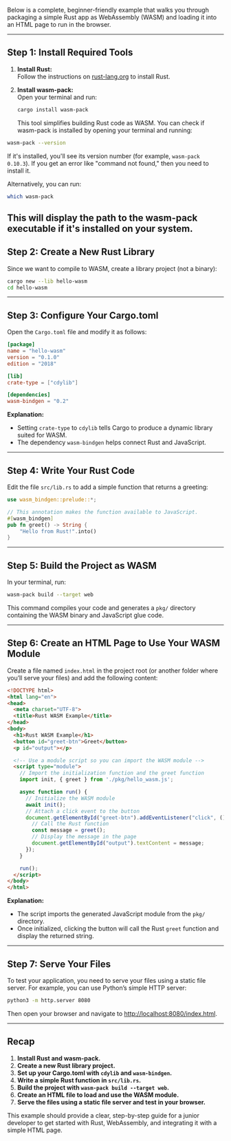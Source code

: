 Below is a complete, beginner-friendly example that walks you through packaging a simple Rust app as WebAssembly (WASM) and loading it into an HTML page to run in the browser.

---

## Step 1: Install Required Tools

1. **Install Rust:**  
   Follow the instructions on [rust-lang.org](https://www.rust-lang.org/tools/install) to install Rust.

2. **Install wasm-pack:**  
   Open your terminal and run:  
   ```bash
   cargo install wasm-pack
   ```
   This tool simplifies building Rust code as WASM.
You can check if wasm-pack is installed by opening your terminal and running:

```bash
wasm-pack --version
```

If it's installed, you'll see its version number (for example, `wasm-pack 0.10.3`). If you get an error like "command not found," then you need to install it. 

Alternatively, you can run:

```bash
which wasm-pack
```

This will display the path to the wasm-pack executable if it's installed on your system.
---

## Step 2: Create a New Rust Library

Since we want to compile to WASM, create a library project (not a binary):

```bash
cargo new --lib hello-wasm
cd hello-wasm
```

---

## Step 3: Configure Your Cargo.toml

Open the `Cargo.toml` file and modify it as follows:

```toml
[package]
name = "hello-wasm"
version = "0.1.0"
edition = "2018"

[lib]
crate-type = ["cdylib"]

[dependencies]
wasm-bindgen = "0.2"
```

**Explanation:**  
- Setting `crate-type` to `cdylib` tells Cargo to produce a dynamic library suited for WASM.  
- The dependency `wasm-bindgen` helps connect Rust and JavaScript.

---

## Step 4: Write Your Rust Code

Edit the file `src/lib.rs` to add a simple function that returns a greeting:

```rust
use wasm_bindgen::prelude::*;

// This annotation makes the function available to JavaScript.
#[wasm_bindgen]
pub fn greet() -> String {
    "Hello from Rust!".into()
}
```

---

## Step 5: Build the Project as WASM

In your terminal, run:

```bash
wasm-pack build --target web
```

This command compiles your code and generates a `pkg/` directory containing the WASM binary and JavaScript glue code.

---

## Step 6: Create an HTML Page to Use Your WASM Module

Create a file named `index.html` in the project root (or another folder where you’ll serve your files) and add the following content:

```html
<!DOCTYPE html>
<html lang="en">
<head>
  <meta charset="UTF-8">
  <title>Rust WASM Example</title>
</head>
<body>
  <h1>Rust WASM Example</h1>
  <button id="greet-btn">Greet</button>
  <p id="output"></p>

  <!-- Use a module script so you can import the WASM module -->
  <script type="module">
    // Import the initialization function and the greet function
    import init, { greet } from './pkg/hello_wasm.js';

    async function run() {
      // Initialize the WASM module
      await init();
      // Attach a click event to the button
      document.getElementById("greet-btn").addEventListener("click", () => {
        // Call the Rust function
        const message = greet();
        // Display the message in the page
        document.getElementById("output").textContent = message;
      });
    }

    run();
  </script>
</body>
</html>
```

**Explanation:**  
- The script imports the generated JavaScript module from the `pkg/` directory.  
- Once initialized, clicking the button will call the Rust `greet` function and display the returned string.

---

## Step 7: Serve Your Files

To test your application, you need to serve your files using a static file server. For example, you can use Python’s simple HTTP server:

```bash
python3 -m http.server 8080
```

Then open your browser and navigate to [http://localhost:8080/index.html](http://localhost:8080/index.html).

---

## Recap

1. **Install Rust and wasm-pack.**
2. **Create a new Rust library project.**
3. **Set up your Cargo.toml with `cdylib` and `wasm-bindgen`.**
4. **Write a simple Rust function in `src/lib.rs`.**
5. **Build the project with `wasm-pack build --target web`.**
6. **Create an HTML file to load and use the WASM module.**
7. **Serve the files using a static file server and test in your browser.**

This example should provide a clear, step-by-step guide for a junior developer to get started with Rust, WebAssembly, and integrating it with a simple HTML page.

